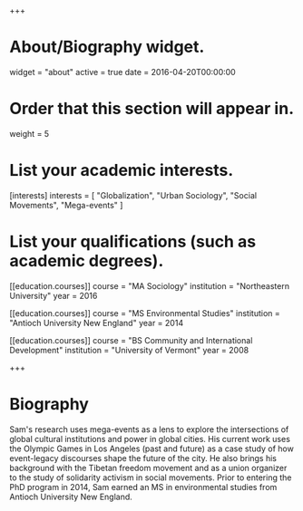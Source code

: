 +++
# About/Biography widget.
widget = "about"
active = true
date = 2016-04-20T00:00:00

# Order that this section will appear in.
weight = 5

# List your academic interests.
[interests]
  interests = [
    "Globalization",
    "Urban Sociology",
    "Social Movements",
    "Mega-events"
  ]

# List your qualifications (such as academic degrees).
[[education.courses]]
  course = "MA Sociology"
  institution = "Northeastern University"
  year = 2016

[[education.courses]]
  course = "MS Environmental Studies"
  institution = "Antioch University New England"
  year = 2014

[[education.courses]]
  course = "BS Community and International Development"
  institution = "University of Vermont"
  year = 2008
 
+++

# Biography

Sam's research uses mega-events as a lens to explore the intersections of global cultural institutions and power in global cities. His current work uses the Olympic Games in Los Angeles (past and future) as a case study of how event-legacy discourses shape the future of the city. He also brings his background with the Tibetan freedom movement and as a union organizer to the study of solidarity activism in social movements. Prior to entering the PhD program in 2014, Sam earned an MS in environmental studies from Antioch University New England.